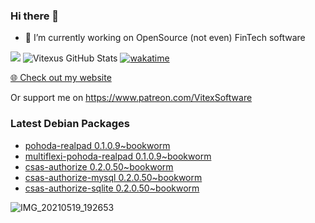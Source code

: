 ### Hi there 👋

- 🔭 I’m currently working on OpenSource  (not even) FinTech software

![](https://komarev.com/ghpvc/?username=Vitexus)
![Vitexus GitHub Stats](https://github-readme-stats.vercel.app/api?username=Vitexus&show_icons=true)
[![wakatime](https://wakatime.com/badge/user/5abba9ca-813e-43ac-9b5f-b1cfdf3dc1c7.svg)](https://wakatime.com/@5abba9ca-813e-43ac-9b5f-b1cfdf3dc1c7)

<p><a href="https://vitexsoftware.cz">🌐 Check out my website</a></p>

Or support me on https://www.patreon.com/VitexSoftware

### Latest Debian Packages
<!-- DEBIAN-PACKAGES-LIST:START -->
- [pohoda-realpad 0.1.0.9~bookworm](https://repo.vitexsoftware.com/package.php?package=pohoda-realpad)
- [multiflexi-pohoda-realpad 0.1.0.9~bookworm](https://repo.vitexsoftware.com/package.php?package=multiflexi-pohoda-realpad)
- [csas-authorize 0.2.0.50~bookworm](https://repo.vitexsoftware.com/package.php?package=csas-authorize)
- [csas-authorize-mysql 0.2.0.50~bookworm](https://repo.vitexsoftware.com/package.php?package=csas-authorize-mysql)
- [csas-authorize-sqlite 0.2.0.50~bookworm](https://repo.vitexsoftware.com/package.php?package=csas-authorize-sqlite)
<!-- DEBIAN-PACKAGES-LIST:END -->

![IMG_20210519_192653](https://user-images.githubusercontent.com/2621130/120022731-1bd48900-bfed-11eb-90f9-4f88f560b8b7.jpg)

<!--
**Vitexus/Vitexus** is a ✨ _special_ ✨ repository because its `README.md` (this file) appears on your GitHub profile.

Here are some ideas to get you started:

- 🌱 I’m currently learning ...
- 👯 I’m looking to collaborate on ...
- 🤔 I’m looking for help with ...
- 💬 Ask me about ...
- 📫 How to reach me: ...
- 😄 Pronouns: ...
- ⚡ Fun fact: ...
-->


